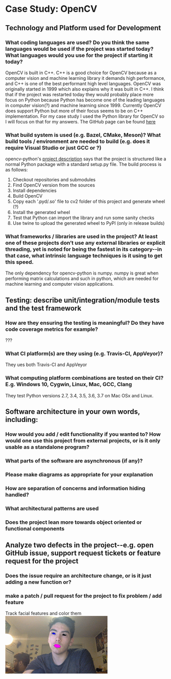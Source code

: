# Case Study: OpenCV  
## Technology and Platform used for Development  
### What coding languages are used? Do you think the same languages would be used if the project was started today? What languages would you use for the project if starting it today?  

OpenCV is built in C++. C++ is a good choice for OpenCV because as a computer vision and machine learning library it demands high performance, and C++ is one of the best performant high level languages. OpenCV was originally started in 1999 which also explains why it was built in C++. I think that if the project was restarted today they would probably place more focus on Python because Python has become one of the leading languages in computer vision(?) and machine learning since 1999. Currently OpenCV does support Python but more of their focus seems to be on C++ implementation. For my case study I used the Python library for OpenCV so I will focus on that for my answers. The GitHub page can be found [here](https://github.com/skvark/opencv-python)

### What build system is used (e.g. Bazel, CMake, Meson)? What build tools / environment are needed to build (e.g. does it require Visual Studio or just GCC or ?)  

opencv-python's [project description](https://pypi.org/project/opencv-python/) says that the project is structured like a normal Python package with a standard setup.py file. The build process is as follows:

1. Checkout repositories and submodules
2. Find OpenCV version from the sources
3. Install dependencies 
4. Build OpenCV
5. Copy each '.pyd/.so' file to cv2 folder of this project and generate wheel (?)
6. Install the generated wheel
7. Test that Python can import the library and run some sanity checks
8. Use twine to upload the generated wheel to PyPI (only in release builds)

### What frameworks / libraries are used in the project? At least one of these projects don’t use any external libraries or explicit threading, yet is noted for being the fastest in its category--in that case, what intrinsic language techniques is it using to get this speed.

The only dependency for opencv-python is numpy. numpy is great when performing matrix calculations and such in python, which are needed for machine learning and computer vision applications.

## Testing: describe unit/integration/module tests and the test framework
### How are they ensuring the testing is meaningful? Do they have code coverage metrics for example?
???
### What CI platform(s) are they using (e.g. Travis-CI, AppVeyor)?
They ues both Travis-CI and AppVeyor
### What computing platform combinations are tested on their CI? E.g. Windows 10, Cygwin, Linux, Mac, GCC, Clang
They test Python versions 2.7, 3.4, 3.5, 3.6, 3.7 on Mac OSx and Linux.
## Software architecture in your own words, including:
### How would you add / edit functionality if you wanted to? How would one use this project from external projects, or is it only usable as a standalone program?

### What parts of the software are asynchronous (if any)?

### Please make diagrams as appropriate for your explanation

### How are separation of concerns and information hiding handled?

### What architectural patterns are used

### Does the project lean more towards object oriented or functional components

## Analyze two defects in the project--e.g. open GitHub issue, support request tickets or feature request for the project

### Does the issue require an architecture change, or is it just adding a new function or?

### make a patch / pull request for the project to fix problem / add feature

Track facial features and color them  
![](output.gif)
